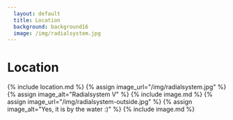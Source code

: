 ```yaml
---
  layout: default
  title: Location
  background: background16
  image: /img/radialsystem.jpg
---
```


# Location

{% include location.md %}
{% assign image_url="/img/radialsystem.jpg" %}
{% assign image_alt="Radialsystem V" %}
{% include image.md %}
{% assign image_url="/img/radialsystem-outside.jpg" %}
{% assign image_alt="Yes, it is by the water :)" %}
{% include image.md %}
